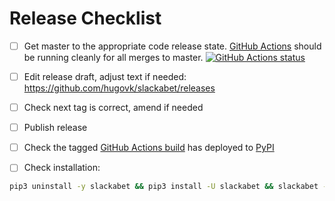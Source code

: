 # Release Checklist

- [ ] Get master to the appropriate code release state.
      [GitHub Actions](https://github.com/hugovk/slackabet/actions) should be running
      cleanly for all merges to master.
      [![GitHub Actions status](https://github.com/hugovk/slackabet/workflows/Test/badge.svg)](https://github.com/hugovk/slackabet/actions)

- [ ] Edit release draft, adjust text if needed:
      https://github.com/hugovk/slackabet/releases

- [ ] Check next tag is correct, amend if needed

- [ ] Publish release

- [ ] Check the tagged
      [GitHub Actions build](https://github.com/hugovk/slackabet/actions?query=workflow%3ADeploy)
      has deployed to [PyPI](https://pypi.org/project/slackabet/#history)

- [ ] Check installation:

```bash
pip3 uninstall -y slackabet && pip3 install -U slackabet && slackabet --version
```
